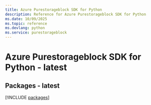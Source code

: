 ```yaml
---
title: Azure Purestorageblock SDK for Python
description: Reference for Azure Purestorageblock SDK for Python
ms.date: 10/09/2025
ms.topic: reference
ms.devlang: python
ms.service: purestorageblock
---
```

# Azure Purestorageblock SDK for Python - latest
## Packages - latest
[!INCLUDE [packages](purestorageblock-index.md)]